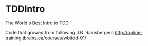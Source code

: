 # TDDIntro
The World's Best Intro to TDD

Code that growed from following J.B. Rainsbergers http://online-training.jbrains.ca/courses/wbitdd-01/

